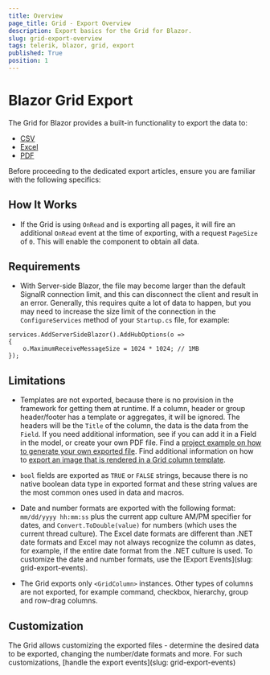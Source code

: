 ```yaml
---
title: Overview
page_title: Grid - Export Overview
description: Export basics for the Grid for Blazor.
slug: grid-export-overview
tags: telerik, blazor, grid, export
published: True
position: 1
---
```


# Blazor Grid Export

The Grid for Blazor provides a built-in functionality to export the data to:
* [CSV](slug:grid-export-csv)
* [Excel](slug:grid-export-excel)
* [PDF](slug:grid-export-pdf)

Before proceeding to the dedicated export articles, ensure you are familiar with the following specifics:

<!-- @[template](/_contentTemplates/grid/export.md#export-common-notes) -->

## How It Works

* If the Grid is using `OnRead` and is exporting all pages, it will fire an additional `OnRead` event at the time of exporting, with a request `PageSize` of `0`. This will enable the component to obtain all data.

## Requirements

* With Server-side Blazor, the file may become larger than the default SignalR connection limit, and this can disconnect the client and result in an error. Generally, this requires quite a lot of data to happen, but you may need to increase the size limit of the connection in the `ConfigureServices` method of your `Startup.cs` file, for example:

````C#.skip-repl
services.AddServerSideBlazor().AddHubOptions(o =>
{
    o.MaximumReceiveMessageSize = 1024 * 1024; // 1MB
});
````

## Limitations

* Templates are not exported, because there is no provision in the framework for getting them at runtime. If a column, header or group header/footer has a template or aggregates, it will be ignored. The headers will be the `Title` of the column, the data is the data from the `Field`. If you need additional information, see if you can add it in a Field in the model, or create your own PDF file. Find a <a href="https://feedback.telerik.com/blazor/1485764-customize-the-Pdf-file-before-it-gets-to-the-client" target="_blank">project example on how to generate your own exported file</a>. Find additional information on how to [export an image that is rendered in a Grid column template](slug:grid-export-image-column-excel).

* `bool` fields are exported as `TRUE` or `FALSE` strings, because there is no native boolean data type in exported format and these string values are the most common ones used in data and macros.

* Date and number formats are exported with the following format: `mm/dd/yyyy hh:mm:ss` plus the current app culture AM/PM specifier for dates, and `Convert.ToDouble(value)` for numbers (which uses the current thread culture). The Excel date formats are different than .NET date formats and Excel may not always recognize the column as dates, for example, if the entire date format from the .NET culture is used. To customize the date and number formats, use the [Export Events](slug: grid-export-events).

* The Grid exports only `<GridColumn>` instances. Other types of columns are not exported, for example command, checkbox, hierarchy, group and row-drag columns.

## Customization

The Grid allows customizing the exported files - determine the desired data to be exported, changing the number/date formats and more. For such customizations, [handle the export events](slug: grid-export-events)